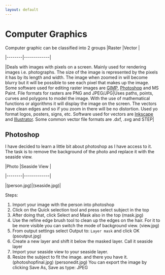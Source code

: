 ```yaml
---
layout: default
---
```


# Computer Graphics

Computer graphic can be classified into 2 groups
|Raster |Vector  |

|--------|-------------|

|Deals with images with pixels on a screen. Mainly used for rendering images i.e. photographs. The size of the image is represented by the pixels it has by its length and width. The image when zoomed in will become blurry but it will be possible to see each pixel that makes up the image. Some software used for editing raster images are [GIMP](https://www.gimp.org/), [Photoshop](https://www.adobe.com/sea/products/photoshop.html) and MS Paint. File formats for rasters are PNG and JPEG/JPG|Uses paths, points, curves and polygons to model the image. With the use of mathematical functions or algorithms it will display the image on the screen. The vectors have clean edges and so if you zoom in there will be no distortion. Used yo format logos, posters, signs, etc. Software used for vectors are [Inkscape](https://inkscape.org/) and [Illustrator](https://www.adobe.com/sea/products/illustrator.html). Some common vector file formats are .dxf, .svg and STEP|

## Photoshop
I have decided to learn a little bit about photoshop as I have access to it. The task is to remove the background of the photo and replace it with the seaside view.

|Photo |Seaside View  |

|--------|-------------|

|(person.jpg)|(seaside.jpg)|

Steps:
1. Import your image with the person into photoshop
2. Click on the Quick selection tool and press select subject in the top
3. After doing that, click Select and Mask also in the top
(mask.jpg)
4. Use the refine edge brush tool to clean up the edges on the hair. For it to be more visible you can switch the mode of background view.
(view.jpg)
5. From output settings select Output to: `Layer mask` and click OK
(psoutput.jpg)
6. Create a new layer and shift it below the masked layer. Call it seaside layer
7. Import your seaside view to your seaside layer.
8. Resize the subject to fit the image. and there you have it.
(photoshopfinal.jpg)
(personedit.jpg)
You can export the image by clicking Save As, Save as type: JPEG
